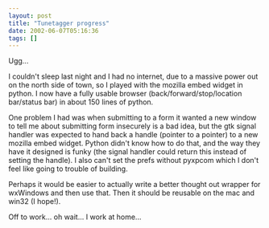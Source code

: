 ```yaml
---
layout: post
title: "Tunetagger progress"
date: 2002-06-07T05:16:36
tags: []
---
```


Ugg... 

I couldn't sleep last night and I had no internet, due to a massive power out on the north side of town, so I played with the mozilla embed widget in python. I now have a fully usable browser (back/forward/stop/location bar/status bar) in about 150 lines of python. 

One problem I had was when submitting to a form it wanted a new window to tell me about submitting form insecurely is a bad idea, but the gtk signal handler was expected to hand back a handle (pointer to a pointer) to a new mozilla embed widget. Python didn't know how to do that, and the way they have it designed is funky (the signal handler could return this instead of setting the handle). I also can't set the prefs without pyxpcom which I don't feel like going to trouble of building. 

Perhaps it would be easier to actually write a better thought out wrapper for wxWindows and then use that. Then it should be reusable on the mac and win32 (I hope!). 

Off to work... oh wait... I work at home... 


